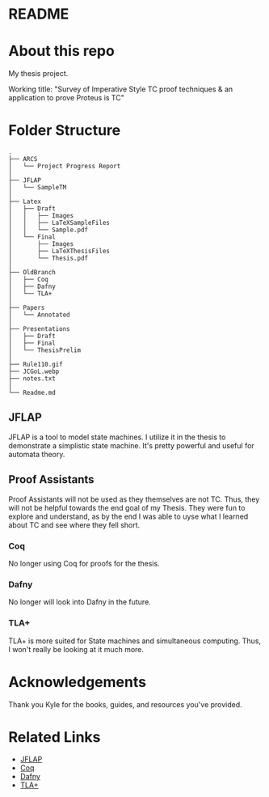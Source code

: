 # README

# About this repo

My thesis project.

Working title: "Survey of Imperative Style TC proof techniques & an application to prove Proteus is TC"

# Folder Structure

```
.
├── ARCS
│   └── Project Progress Report
│
├── JFLAP
│   └── SampleTM
│
├── Latex
│   ├── Draft
│   │   ├── Images
│   │   ├── LaTeXSampleFiles
│   │   └── Sample.pdf
│   └── Final
│       ├── Images
│       ├── LaTeXThesisFiles
│       └── Thesis.pdf
│
├── OldBranch
│   ├── Coq
│   ├── Dafny
│   └── TLA+
│
├── Papers
│   └── Annotated
│
├── Presentations
│   ├── Draft
│   ├── Final
│   └── ThesisPrelim
│
├── Rule110.gif
├── JCGoL.webp
├── notes.txt
│
└── Readme.md
```

## JFLAP

JFLAP is a tool to model state machines.
I utilize it in the thesis to demonstrate a simplistic state machine.
It's pretty powerful and useful for automata theory.

## Proof Assistants

Proof Assistants will not be used as they themselves are not TC.
Thus, they will not be helpful towards the end goal of my Thesis.
They were fun to explore and understand, as by the end I was able to uyse what I learned about TC and see where they fell short.

### Coq

No longer using Coq for proofs for the thesis.

### Dafny

No longer will look into Dafny in the future.

### TLA+

TLA+ is more suited for State machines and simultaneous computing.
Thus, I won't really be looking at it much more.

# Acknowledgements

Thank you Kyle for the books, guides, and resources you've provided.

# Related Links
- [JFLAP](https://www.jflap.org/)
- [Coq](https://coq.inria.fr/)
- [Dafny](https://dafny.org/)
- [TLA+](https://lamport.azurewebsites.net/tla/tla.html)